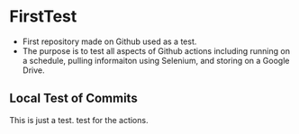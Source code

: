 # FirstTest
- First repository made on Github used as a test.
- The purpose is to test all aspects of Github actions including running on a schedule, pulling informaiton using Selenium, and storing on a Google Drive. 

## Local Test of Commits
This is just a test.
test for the actions.